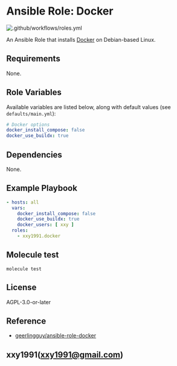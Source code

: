 Ansible Role: Docker
=========

![.github/workflows/roles.yml](https://github.com/xxy1991/ansible-collection-debase/actions/workflows/roles.yml/badge.svg)

An Ansible Role that installs [Docker](https://www.docker.com) on Debian-based Linux.

Requirements
------------

None.

Role Variables
--------------

Available variables are listed below, along with default values (see `defaults/main.yml`):

```yaml
# Docker options
docker_install_compose: false
docker_use_buildx: true
```

Dependencies
------------

None.

Example Playbook
----------------

```yaml
- hosts: all
  vars:
    docker_install_compose: false
    docker_use_buildx: true
    docker_users: [ xxy ]
  roles:
    - xxy1991.docker
```

Molecule test
-------------

```shell
molecule test
```

License
-------

AGPL-3.0-or-later

## Reference

- [geerlingguy/ansible-role-docker](https://github.com/`geerlingguy/ansible-role-docker`)

xxy1991(xxy1991@gmail.com)
------------------
